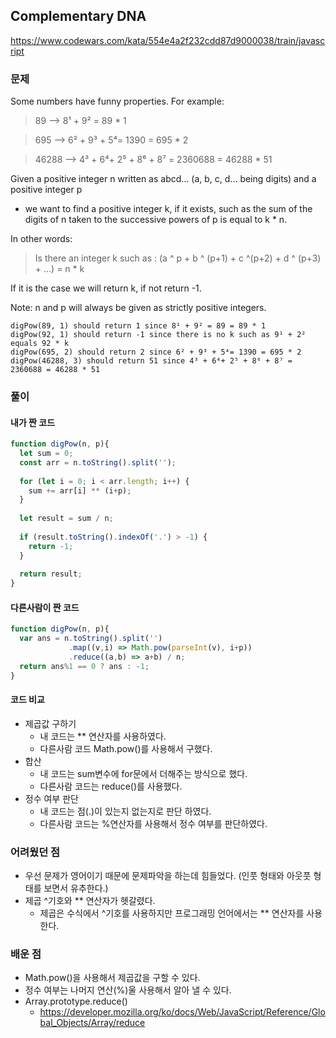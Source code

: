 ## Complementary DNA
https://www.codewars.com/kata/554e4a2f232cdd87d9000038/train/javascript

### 문제
Some numbers have funny properties. For example:

> 89 --> 8¹ + 9² = 89 * 1

> 695 --> 6² + 9³ + 5⁴= 1390 = 695 * 2

> 46288 --> 4³ + 6⁴+ 2⁵ + 8⁶ + 8⁷ = 2360688 = 46288 * 51

Given a positive integer n written as abcd... (a, b, c, d... being digits) and a positive integer p

- we want to find a positive integer k, if it exists, such as the sum of the digits of n taken to the successive powers of p is equal to k * n.

In other words:

> Is there an integer k such as : (a ^ p + b ^ (p+1) + c ^(p+2) + d ^ (p+3) + ...) = n * k

If it is the case we will return k, if not return -1.

Note: n and p will always be given as strictly positive integers.
```
digPow(89, 1) should return 1 since 8¹ + 9² = 89 = 89 * 1
digPow(92, 1) should return -1 since there is no k such as 9¹ + 2² equals 92 * k
digPow(695, 2) should return 2 since 6² + 9³ + 5⁴= 1390 = 695 * 2
digPow(46288, 3) should return 51 since 4³ + 6⁴+ 2⁵ + 8⁶ + 8⁷ = 2360688 = 46288 * 51
```

### 풀이
#### 내가 짠 코드
```javascript
function digPow(n, p){
  let sum = 0;
  const arr = n.toString().split('');
  
  for (let i = 0; i < arr.length; i++) {
    sum += arr[i] ** (i+p);
  }
  
  let result = sum / n;
  
  if (result.toString().indexOf('.') > -1) {
    return -1;
  }
  
  return result;
}
```

#### 다른사람이 짠 코드
```javascript
function digPow(n, p){
  var ans = n.toString().split('')
             .map((v,i) => Math.pow(parseInt(v), i+p))
             .reduce((a,b) => a+b) / n;
  return ans%1 == 0 ? ans : -1;
}
```

#### 코드 비교
- 제곱값 구하기
  - 내 코드는 ** 연산자를 사용하였다.
  - 다른사람 코드 Math.pow()를 사용해서 구했다. 
- 합산
  - 내 코드는 sum변수에 for문에서 더해주는 방식으로 했다.
  - 다른사람 코드는 reduce()를 사용했다.  
- 정수 여부 판단
  - 내 코드는 점(.)이 있는지 없는지로 판단 하였다.
  - 다른사람 코드는 %연산자를 사용해서 정수 여부를 판단하였다.  

### 어려웠던 점
- 우선 문제가 영어이기 때문에 문제파악을 하는데 힘들었다. (인풋 형태와 아웃풋 형태를 보면서 유추한다.)
- 제곱 ^기호와 ** 연산자가 헷갈렸다.
  - 제곱은 수식에서 ^기호를 사용하지만 프로그래밍 언어에서는 ** 연산자를 사용한다.

### 배운 점 
- Math.pow()을 사용해서 제곱값을 구할 수 있다.
- 정수 여부는 나머지 연산(%)울 사용해서 알아 낼 수 있다. 
- Array.prototype.reduce()
  - https://developer.mozilla.org/ko/docs/Web/JavaScript/Reference/Global_Objects/Array/reduce
